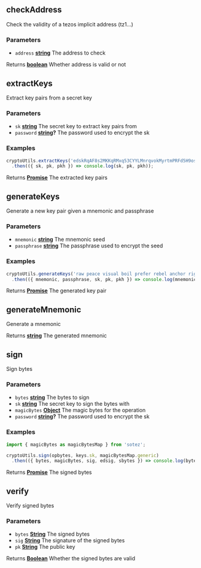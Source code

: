 <!-- Generated by documentation.js. Update this documentation by updating the source code. -->

## checkAddress

Check the validity of a tezos implicit address (tz1...)

### Parameters

-   `address` **[string][1]** The address to check

Returns **[boolean][2]** Whether address is valid or not

## extractKeys

Extract key pairs from a secret key

### Parameters

-   `sk` **[string][1]** The secret key to extract key pairs from
-   `password` **[string][1]?** The password used to encrypt the sk

### Examples

```javascript
cryptoUtils.extractKeys('edskRqAF8s2MKKqRMxq53CYYLMnrqvokMyrtmPRFd5H9osc4bFmqKBY119jiiqKQMti2frLAoKGgZSQN3Lc3ybf5sgPUy38e5A')
  .then(({ sk, pk, pkh }) => console.log(sk, pk, pkh));
```

Returns **[Promise][3]** The extracted key pairs

## generateKeys

Generate a new key pair given a mnemonic and passphrase

### Parameters

-   `mnemonic` **[string][1]** The mnemonic seed
-   `passphrase` **[string][1]** The passphrase used to encrypt the seed

### Examples

```javascript
cryptoUtils.generateKeys('raw peace visual boil prefer rebel anchor right elegant side gossip enroll force salmon between', 'my_password_123')
  .then(({ mnemonic, passphrase, sk, pk, pkh }) => console.log(mnemonic, passphrase, sk, pk, pkh));
```

Returns **[Promise][3]** The generated key pair

## generateMnemonic

Generate a mnemonic

Returns **[string][1]** The generated mnemonic

## sign

Sign bytes

### Parameters

-   `bytes` **[string][1]** The bytes to sign
-   `sk` **[string][1]** The secret key to sign the bytes with
-   `magicBytes` **[Object][4]** The magic bytes for the operation
-   `password` **[string][1]?** The password used to encrypt the sk

### Examples

```javascript
import { magicBytes as magicBytesMap } from 'sotez';

cryptoUtils.sign(opbytes, keys.sk, magicBytesMap.generic)
  .then(({ bytes, magicBytes, sig, edsig, sbytes }) => console.log(bytes, magicBytes, sig, edsig, sbytes));
```

Returns **[Promise][3]** The signed bytes

## verify

Verify signed bytes

### Parameters

-   `bytes` **[String][1]** The signed bytes
-   `sig` **[String][1]** The signature of the signed bytes
-   `pk` **[String][1]** The public key

Returns **[Boolean][2]** Whether the signed bytes are valid

[1]: https://developer.mozilla.org/docs/Web/JavaScript/Reference/Global_Objects/String

[2]: https://developer.mozilla.org/docs/Web/JavaScript/Reference/Global_Objects/Boolean

[3]: https://developer.mozilla.org/docs/Web/JavaScript/Reference/Global_Objects/Promise

[4]: https://developer.mozilla.org/docs/Web/JavaScript/Reference/Global_Objects/Object
